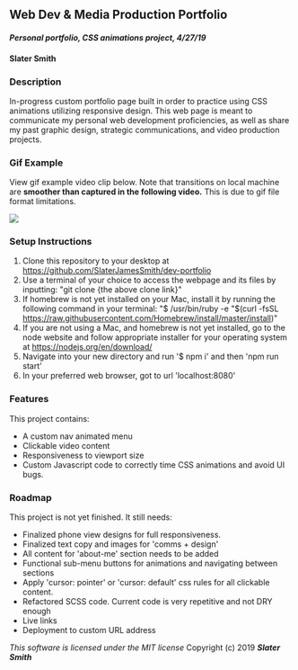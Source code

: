 ## Web Dev & Media Production Portfolio
#### _Personal portfolio, CSS animations project, 4/27/19_

#### Slater Smith

### Description

In-progress custom portfolio page built in order to practice using CSS animations utilizing responsive design. This web page is meant to communicate my personal web development proficiencies, as well as share my past graphic design, strategic communications, and video production projects.

### Gif Example
View gif example video clip below. Note that transitions on local machine are **smoother than captured in the following video.** This is due to gif file format limitations.

![](src/assets/images/dev-portfolio-vid.gif)

### Setup Instructions

1. Clone this repository to your desktop at https://github.com/SlaterJamesSmith/dev-portfolio
2. Use a terminal of your choice to access the webpage and its files by inputting: "git clone {the above clone link}"
3. If homebrew is not yet installed on your Mac, install it by running the following command in your terminal: "$ /usr/bin/ruby -e "$(curl -fsSL https://raw.githubusercontent.com/Homebrew/install/master/install)"
4. If you are not using a Mac, and homebrew is not yet installed, go to the node website and follow appropriate installer for your operating system at https://nodejs.org/en/download/
5. Navigate into your new directory and run '$ npm i' and then 'npm run start'
6. In your preferred web browser, got to url 'localhost:8080'

### Features
This project contains:
- A custom nav animated menu
- Clickable video content
- Responsiveness to viewport size
- Custom Javascript code to correctly time CSS animations and avoid UI bugs.

### Roadmap
This project is not yet finished. It still needs:
- Finalized phone view designs for full responsiveness.
- Finalized text copy and images for 'comms + design'
- All content for 'about-me' section needs to be added
- Functional sub-menu buttons for animations and navigating between sections
- Apply 'cursor: pointer' or 'cursor: default' css rules for all clickable content.
- Refactored SCSS code. Current code is very repetitive and not DRY enough
- Live links
- Deployment to custom URL address


*This software is licensed under the MIT license*
Copyright (c) 2019 **_Slater Smith_**

